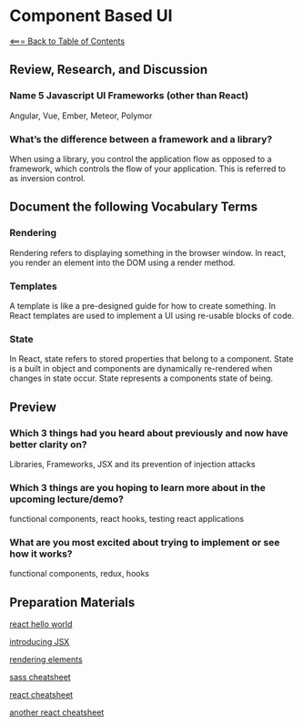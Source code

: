 # Component Based UI

[<=== Back to Table of Contents](https://peterjast.github.io/reading-notes/)

## Review, Research, and Discussion

### Name 5 Javascript UI Frameworks (other than React)

Angular, Vue, Ember, Meteor, Polymor

### What’s the difference between a framework and a library?

When using a library, you control the application flow as opposed to a framework, which controls the flow of your application. This is referred to as inversion control.

## Document the following Vocabulary Terms

### Rendering

Rendering refers to displaying something in the browser window. In react, you render an element into the DOM using a render method.

### Templates

A template is like a pre-designed guide for how to create something. In React templates are used to implement a UI using re-usable blocks of code.

### State

In React, state refers to stored properties that belong to a component. State is a built in object and
components are dynamically re-rendered when changes in state occur. State represents a components state of being.

## Preview

### Which 3 things had you heard about previously and now have better clarity on?

Libraries, Frameworks, JSX and its prevention of injection attacks

### Which 3 things are you hoping to learn more about in the upcoming lecture/demo?

functional components, react hooks, testing react applications

### What are you most excited about trying to implement or see how it works?

functional components, redux, hooks

## Preparation Materials

[react hello world](https://facebook.github.io/react/docs/hello-world.html)

[introducing JSX](https://facebook.github.io/react/docs/introducing-jsx.html)

[rendering elements](https://facebook.github.io/react/docs/rendering-elements.html)

[sass cheatsheet](https://devhints.io/sass)

[react cheatsheet](https://devhints.io/react)

[another react cheatsheet](https://reactcheatsheet.com/)
